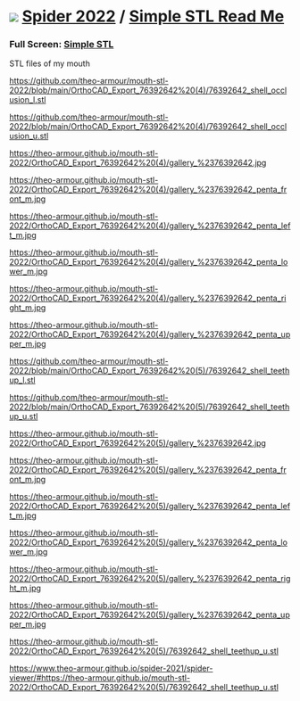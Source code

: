 # [![](https://pushme-pullyou.github.io/tootoo-2022/assets/icons/mark-github.svg )](https://github.com/theo-armour/mouth-stl-2022/ "Source code on GitHub" ) [Spider 2022]( https://theo-armour.github.io/mouth-stl-2022/ "Home page" ) / [Simple STL Read Me]( https://theo-armour.github.io/mouth-stl-2022/#simple-stl/README.md)


<!--@@@
<div class=iframe-resize ><iframe src=https://theo-armour.github.io/mouth-stl-2022/simple-stl/ height=100% width=100% ></iframe></div>
_Simple STL in a resizable window. One finger to rotate. Two to zoom._
@@@-->

### Full Screen: [Simple STL]( https://theo-armour.github.io/mouth-stl-2022/simple-stl/ )


STL files of my mouth


https://github.com/theo-armour/mouth-stl-2022/blob/main/OrthoCAD_Export_76392642%20(4)/76392642_shell_occlusion_l.stl

https://github.com/theo-armour/mouth-stl-2022/blob/main/OrthoCAD_Export_76392642%20(4)/76392642_shell_occlusion_u.stl

https://theo-armour.github.io/mouth-stl-2022/OrthoCAD_Export_76392642%20(4)/gallery_%2376392642.jpg

https://theo-armour.github.io/mouth-stl-2022/OrthoCAD_Export_76392642%20(4)/gallery_%2376392642_penta_front_m.jpg

https://theo-armour.github.io/mouth-stl-2022/OrthoCAD_Export_76392642%20(4)/gallery_%2376392642_penta_left_m.jpg

https://theo-armour.github.io/mouth-stl-2022/OrthoCAD_Export_76392642%20(4)/gallery_%2376392642_penta_lower_m.jpg

https://theo-armour.github.io/mouth-stl-2022/OrthoCAD_Export_76392642%20(4)/gallery_%2376392642_penta_right_m.jpg

https://theo-armour.github.io/mouth-stl-2022/OrthoCAD_Export_76392642%20(4)/gallery_%2376392642_penta_upper_m.jpg


https://github.com/theo-armour/mouth-stl-2022/blob/main/OrthoCAD_Export_76392642%20(5)/76392642_shell_teethup_l.stl

https://github.com/theo-armour/mouth-stl-2022/blob/main/OrthoCAD_Export_76392642%20(5)/76392642_shell_teethup_u.stl

https://theo-armour.github.io/mouth-stl-2022/OrthoCAD_Export_76392642%20(5)/gallery_%2376392642.jpg

https://theo-armour.github.io/mouth-stl-2022/OrthoCAD_Export_76392642%20(5)/gallery_%2376392642_penta_front_m.jpg

https://theo-armour.github.io/mouth-stl-2022/OrthoCAD_Export_76392642%20(5)/gallery_%2376392642_penta_left_m.jpg

https://theo-armour.github.io/mouth-stl-2022/OrthoCAD_Export_76392642%20(5)/gallery_%2376392642_penta_lower_m.jpg

https://theo-armour.github.io/mouth-stl-2022/OrthoCAD_Export_76392642%20(5)/gallery_%2376392642_penta_right_m.jpg

https://theo-armour.github.io/mouth-stl-2022/OrthoCAD_Export_76392642%20(5)/gallery_%2376392642_penta_upper_m.jpg


https://theo-armour.github.io/mouth-stl-2022/OrthoCAD_Export_76392642%20(5)/76392642_shell_teethup_u.stl


https://www.theo-armour.github.io/spider-2021/spider-viewer/#https://theo-armour.github.io/mouth-stl-2022/OrthoCAD_Export_76392642%20(5)/76392642_shell_teethup_u.stl

